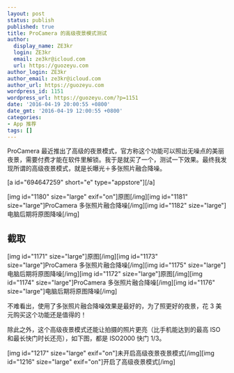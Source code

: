 ```yaml
---
layout: post
status: publish
published: true
title: ProCamera 的高级夜景模式测试
author:
  display_name: ZE3kr
  login: ZE3kr
  email: ze3kr@icloud.com
  url: https://guozeyu.com
author_login: ZE3kr
author_email: ze3kr@icloud.com
author_url: https://guozeyu.com
wordpress_id: 1151
wordpress_url: https://guozeyu.com/?p=1151
date: '2016-04-19 20:00:55 +0800'
date_gmt: '2016-04-19 12:00:55 +0800'
categories:
- App 推荐
tags: []
---
```

<p>ProCamera 最近推出了高级的夜景模式，官方称这个功能可以照出无噪点的美丽夜景，需要付费才能在软件里解锁。我于是就买了一个，测试一下效果。最终我发现所谓的高级夜景模式，就是长曝光＋多张照片融合降噪。</p>
<p>[a id="694647259" short="e" type="appstore"][/a]</p>
<p><!--more--></p>
<p>[img id="1180" size="large" exif="on"]原图[/img][img id="1181" size="large"]ProCamera 多张照片融合降噪[/img][img id="1182" size="large"]电脑后期将原图降噪[/img]</p>
<h2>截取</h2>
<p>[img id="1171" size="large"]原图[/img][img id="1173" size="large"]ProCamera 多张照片融合降噪[/img][img id="1175" size="large"]电脑后期将原图降噪[/img][img id="1172" size="large"]原图[/img][img id="1174" size="large"]ProCamera 多张照片融合降噪[/img][img id="1176" size="large"]电脑后期将原图降噪[/img]</p>
<p>不难看出，使用了多张照片融合降噪效果是最好的，为了照更好的夜景，花 3 美元购买这个功能还是值得的！</p>
<p>除此之外，这个高级夜景模式还能让拍摄的照片更亮（比手机能达到的最高 ISO 和最长快门时长还亮），如下图，都是 ISO2000 快门 1/3。</p>
<p>[img id="1217" size="large" exif="on"]未开启高级夜景夜景模式[/img][img id="1216" size="large" exif="on"]开启了高级夜景模式[/img]</p>
